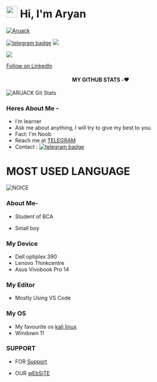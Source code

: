 

# <img src="https://raw.githubusercontent.com/MartinHeinz/MartinHeinz/master/wave.gif" width="30px"> Hi, I'm Aryan 

   [![Aruack](https://github-stats-alpha.vercel.app/api?username=Aruack "Aruack")](https://github-stats-alpha.vercel.app/api?username=Aruack "Aruack")



[![telegram badge](https://img.shields.io/badge/CONTACT-ME-30302f?style=for-the-badge&logo=telegram)](https://t.me/officalkumar)
<a href="https://t.me/ARUACKSUPPORT"><img src="https://img.shields.io/badge/Join-Support%20GROUP-blue.svg?style=for-the-badge&logo=Telegram"></a>

<a href="https://t.me/ARUACKSUPPORT"><img src="https://img.shields.io/badge/Join-Support%20Channel-blue.svg?style=for-the-badge&logo=Telegram"></a>




<a class="libutton" href="https://www.linkedin.com/comm/mynetwork/discovery-see-all?usecase=PEOPLE_FOLLOWS&followMember=aryankumarmuz" target="_blank">Follow on LinkedIn</a>

<h4 align="center"><b>MY GITHUB STATS -❤️</b></h4>
 


![ARUACK Git Stats](https://github-readme-stats.vercel.app/api?username=ARUACK&include_all_commits=true&count_private=true&theme=blue-green)



### Heres About Me -

- I’m learner
- Ask me about anything, I will try to give my best to you.
- Fact: I'm Noob
- Reach me at [TELEGRAM](https://telegram.dog/Aruack)
- Contact : [![telegram badge](https://img.shields.io/badge/TEXT-ARYAN-blue)](https://telegram.dog/officalkumar)

# MOST USED LANGUAGE

![NOICE](https://github-readme-stats.vercel.app/api/top-langs/?username=Aruack&theme=midnight-purple)

### About Me-

- Student of BCA

- Small boy 


### My Device

- Dell optiplex 390
- Lenovo Thinkcentre
- Asus Vivobook Pro 14

### My Editor
- Mostly Using VS Code 

### My OS 
- My favourite os [kali linux](https://www.kali.org/)
- Windown 11

### SUPPORT

- FOR [Support](https://telegram.dog/Aruacksupport)


- OUR [wEbSiTE](http://aruack.github.io)

